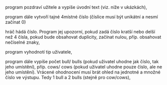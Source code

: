 program pozdraví užitele a vypíše úvodní text  (viz. níže v ukázkách),

program dále vytvoří tajné 4místné číslo (číslice musí být unikátní a nesmí začínat 0)

hráč hádá číslo. Program jej upozorní, pokud zadá číslo kratší nebo delší než 4 čísla, 
pokud bude obsahovat duplicity, začínat nulou, příp. obsahovat nečíselné znaky,

program vyhodnotí tip uživatele,

program dále vypíše počet bull/ bulls (pokud uživatel uhodne jak číslo, tak jeho umístění), 
příp. cows/ cows (pokud uživatel uhodne pouze číslo, ale ne jeho umístění). 
Vrácené ohodnocení musí brát ohled na jednotné a množné číslo ve výstupu. 
Tedy 1 bull a 2 bulls (stejně pro cow/cows),
